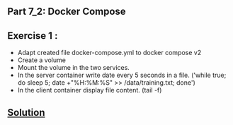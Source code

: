 ## Part 7_2: Docker Compose
## Exercise 1 : 
* Adapt created file docker-compose.yml to docker compose v2
* Create a volume
* Mount the volume in the two services. 
* In the server container write date every 5 seconds in a file.
        ('while true; do sleep 5; date +"%H:%M:%S" >> /data/training.txt; done')
* In the client container display file content. (tail -f)


## [Solution](solution)
